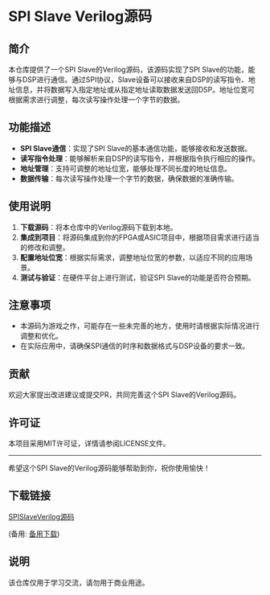 # SPI Slave Verilog源码

## 简介

本仓库提供了一个SPI Slave的Verilog源码，该源码实现了SPI Slave的功能，能够与DSP进行通信。通过SPI协议，Slave设备可以接收来自DSP的读写指令、地址信息，并将数据写入指定地址或从指定地址读取数据发送回DSP。地址位宽可根据需求进行调整，每次读写操作处理一个字节的数据。

## 功能描述

- **SPI Slave通信**：实现了SPI Slave的基本通信功能，能够接收和发送数据。
- **读写指令处理**：能够解析来自DSP的读写指令，并根据指令执行相应的操作。
- **地址管理**：支持可调整的地址位宽，能够处理不同长度的地址信息。
- **数据传输**：每次读写操作处理一个字节的数据，确保数据的准确传输。

## 使用说明

1. **下载源码**：将本仓库中的Verilog源码下载到本地。
2. **集成到项目**：将源码集成到你的FPGA或ASIC项目中，根据项目需求进行适当的修改和调整。
3. **配置地址位宽**：根据实际需求，调整地址位宽的参数，以适应不同的应用场景。
4. **测试与验证**：在硬件平台上进行测试，验证SPI Slave的功能是否符合预期。

## 注意事项

- 本源码为游戏之作，可能存在一些未完善的地方，使用时请根据实际情况进行调整和优化。
- 在实际应用中，请确保SPI通信的时序和数据格式与DSP设备的要求一致。

## 贡献

欢迎大家提出改进建议或提交PR，共同完善这个SPI Slave的Verilog源码。

## 许可证

本项目采用MIT许可证，详情请参阅LICENSE文件。

---

希望这个SPI Slave的Verilog源码能够帮助到你，祝你使用愉快！

## 下载链接
[SPISlaveVerilog源码](https://pan.quark.cn/s/68e4a7744b4e) 

(备用: [备用下载](https://pan.baidu.com/s/1R0ESJ-UNzwUuVhpqf7QWqw?pwd=1234))

## 说明

该仓库仅用于学习交流，请勿用于商业用途。
